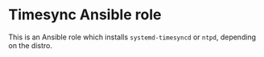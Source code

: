 # Timesync Ansible role

This is an Ansible role which installs `systemd-timesyncd` or `ntpd`, depending on the distro.
